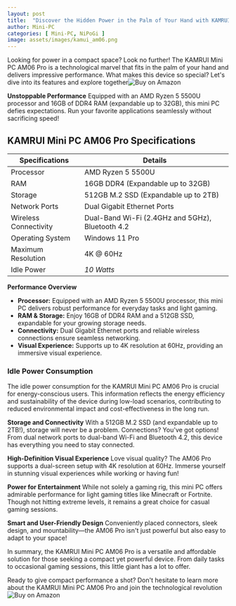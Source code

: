 ```yaml
---
layout: post
title:  "Discover the Hidden Power in the Palm of Your Hand with KAMRUI Mini PC AM06 Pro! 💻🚀"
author: Mini-PC
categories: [ Mini-PC, NiPoGi ]
image: assets/images/kamui_am06.png
---
```


Looking for power in a compact space? Look no further! The KAMRUI Mini PC AM06 Pro is a technological marvel that fits in the palm of your hand and delivers impressive performance. What makes this device so special? Let's dive into its features and explore together![Buy on Amazon](https://amzn.to/41IO9ee)

**Unstoppable Performance**
Equipped with an AMD Ryzen 5 5500U processor and 16GB of DDR4 RAM (expandable up to 32GB), this mini PC defies expectations. Run your favorite applications seamlessly without sacrificing speed!

## KAMRUI Mini PC AM06 Pro Specifications

| Specifications          | Details                                           |
|--------------------------|---------------------------------------------------|
| Processor                | AMD Ryzen 5 5500U                                 |
| RAM                      | 16GB DDR4 (Expandable up to 32GB)                 |
| Storage                  | 512GB M.2 SSD (Expandable up to 2TB)              |
| Network Ports            | Dual Gigabit Ethernet Ports                        |
| Wireless Connectivity    | Dual-Band Wi-Fi (2.4GHz and 5GHz), Bluetooth 4.2  |
| Operating System         | Windows 11 Pro                                    |
| Maximum Resolution       | 4K @ 60Hz                                         |
| Idle Power               | *10 Watts*      |

**Performance Overview**

- **Processor:** Equipped with an AMD Ryzen 5 5500U processor, this mini PC delivers robust performance for everyday tasks and light gaming.
- **RAM & Storage:** Enjoy 16GB of DDR4 RAM and a 512GB SSD, expandable for your growing storage needs.
- **Connectivity:** Dual Gigabit Ethernet ports and reliable wireless connections ensure seamless networking.
- **Visual Experience:** Supports up to 4K resolution at 60Hz, providing an immersive visual experience.

### Idle Power Consumption

The idle power consumption for the KAMRUI Mini PC AM06 Pro is crucial for energy-conscious users. This information reflects the energy efficiency and sustainability of the device during low-load scenarios, contributing to reduced environmental impact and cost-effectiveness in the long run.


**Storage and Connectivity**
With a 512GB M.2 SSD (and expandable up to 2TB!), storage will never be a problem. Connections? You've got options! From dual network ports to dual-band Wi-Fi and Bluetooth 4.2, this device has everything you need to stay connected.

**High-Definition Visual Experience**
Love visual quality? The AM06 Pro supports a dual-screen setup with 4K resolution at 60Hz. Immerse yourself in stunning visual experiences while working or having fun!

**Power for Entertainment**
While not solely a gaming rig, this mini PC offers admirable performance for light gaming titles like Minecraft or Fortnite. Though not hitting extreme levels, it remains a great choice for casual gaming sessions.

**Smart and User-Friendly Design**
Conveniently placed connectors, sleek design, and mountability—the AM06 Pro isn't just powerful but also easy to adapt to your space!

In summary, the KAMRUI Mini PC AM06 Pro is a versatile and affordable solution for those seeking a compact yet powerful device. From daily tasks to occasional gaming sessions, this little giant has a lot to offer.

Ready to give compact performance a shot? Don't hesitate to learn more about the KAMRUI Mini PC AM06 Pro and join the technological revolution![Buy on Amazon](https://amzn.to/41IO9ee)




